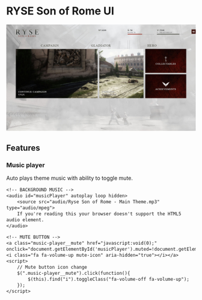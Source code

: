 # RYSE Son of Rome UI

![RYSE Son of Rome UI](/img/screenshots/screenshot-gladiator.jpg?raw=true "RYSE Son of Rome UI")

## Features

### Music player
Auto plays theme music with ability to toggle mute.
```
<!-- BACKGROUND MUSIC -->
<audio id="musicPlayer" autoplay loop hidden>
    <source src="audio/Ryse Son of Rome - Main Theme.mp3" type="audio/mpeg">
    If you're reading this your browser doesn't support the HTML5 audio element.
</audio>
```
```
<!-- MUTE BUTTON -->
<a class="music-player__mute" href="javascript:void(0);" onclick="document.getElementById('musicPlayer').muted=!document.getElementById('musicPlayer').muted"><i class="fa fa-volume-up mute-icon" aria-hidden="true"></i></a>
<script>
    // Mute button icon change
    $(".music-player__mute").click(function(){
        $(this).find("i").toggleClass("fa-volume-off fa-volume-up");
    });
</script>
```